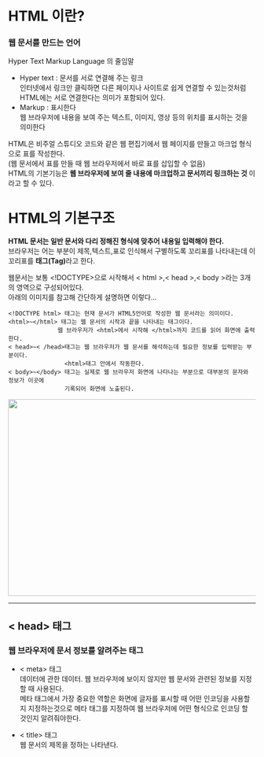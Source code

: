 # HTML 이란?
### 웹 문서를 만드는 언어
Hyper Text Markup Language 의 줄임말   

 - Hyper text : 문서를 서로 연결해 주는 링크   
    인터넷에서 링크만 클릭하면 다른 페이지나 사이트로 쉽게 연결할 수 있는것처럼 HTML에는 서로 연결한다는 의미가 포함되어 있다.
- Markup : 표시한다   
    웹 브라우저에 내용을 보여 주는 텍스트, 이미지, 영상 등의 위치를 표시하는 것을 의미한다

HTML은 비주얼 스튜디오 코드와 같은 웹 편집기에서 웹 페이지를 만들고 마크업 형식으로 표를 작성한다.   
(웹 문서에서 표를 만들 때 웹 브라우저에서 바로 표를 삽입할 수 없음)   
HTML의 기본기능은 <b>웹 브라우저에 보여 줄 내용에 마크업하고 문서끼리 링크하는 것 </b> 이라고 할 수 있다.   

# HTML의 기본구조
<b>HTML 문서는 일반 문서와 다리 정해진 형식에 맞추어 내용일 입력해야 한다.</b>   
브라우저는 어는 부분이 제목,텍스트,표로 인식해서 구별하도록 꼬리표를 나타내는데 이 꼬리표를 <b>태그(Tag)</b>라고 한다.   

웹문서는 보통 <!DOCTYPE>으로 시작해서 < html >,< head >,< body >라는 3개의 영역으로 구성되어있다.   
아래의 이미지를 참고해 간단하게 설명하면 이렇다...

    <!DOCTYPE html> 태그는 현재 문서가 HTML5언어로 작성한 웹 문서라는 의미이다. 
    <html>~</html> 태그는 웹 문서의 시작과 끝을 나타내는 태그이다.   
                  웹 브라우저가 <html>에서 시작해 </html>까지 코드를 읽어 화면에 출력한다.
    < head>~< /head>태그는 웹 브라우저가 웹 문서를 해석하는데 필요한 정보를 입력받는 부분이다. 
                    <html>태그 안에서 작동한다. 
    < body>~</body> 태그는 실제로 웹 브라우저 화면에 나타나는 부분으로 대부분의 문자와 정보가 이곳에   
                    기록되어 화면에 노출된다.

<img src="https://mblogthumb-phinf.pstatic.net/MjAyMDA0MjFfMTU4/MDAxNTg3NDI3NzQxMzk2.U9j2oDqTsXSDDAmKEg3Lat1HWx_3d5CBbrvn-jlbMT0g.5F1itvkmoWSmdKpmkJzs78VhpxMxWifVWVXDycrMf8Qg.PNG.anne9/image.png?type=w800 " width="650px" height="400px">

* * * 
## < head> 태그
### 웹 브라우저에 문서 정보를 알려주는 태그
- < meta> 태그   
    데이터에 관한 데이터. 
    웹 브라우저에 보이지 않지만 웹 문서와 관련된 정보를 지정할 때 사용된다.   
    메타 태그에서 가장 중요한 역할은 화면에 글자를 표시할 때 어떤 인코딩을 사용할 지 지정하는것으로 메타 태그를 지정하여 웹 브라우저에 어떤 형식으로 인코딩 할 것인지 알려줘야한다.

- < title> 태그   
    웹 문서의 제목을 정하는 나타낸다.
